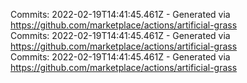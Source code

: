 Commits: 2022-02-19T14:41:45.461Z - Generated via https://github.com/marketplace/actions/artificial-grass
<br>
Commits: 2022-02-19T14:41:45.461Z - Generated via https://github.com/marketplace/actions/artificial-grass
<br>
Commits: 2022-02-19T14:41:45.461Z - Generated via https://github.com/marketplace/actions/artificial-grass
<br>
